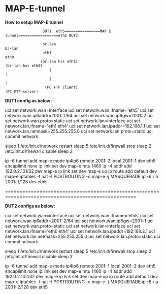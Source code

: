 # MAP-E-tunnel
**How to setup MAP-E tunnel**



                     DUT1  eth5================MAP E tunnel==================eth5 DUT2
                      
                     br-lan                                                       br-lan 
                     eth1                                                          eth0
                    (br-lan has eth1)                                         (br-lan has eth0)
                        |                                                           |
                        |                                                           |
                      (PC FTP client)                                           (PC FTP server)

**DUT1 config as below:**

uci set network.wan=interface
uci set network.wan.ifname='eth5'
uci set network.wan.ip6addr=2001::1/64
uci set network.wan.ip6gw=2001::2
uci set network.wan.proto=static
uci set network.lan=interface
uci set network.lan.ifname='eth1 eth4'
uci set network.lan.ipaddr=192.168.1.1
uci set network.lan.netmask=255.255.255.0
uci set network.lan.proto=static
uci commit network

sleep 1
/etc/init.d/network restart
sleep 5
/etc/init.d/firewall stop
sleep 2
/etc/init.d/firewall disable
sleep 2

ip -6 tunnel add map-e mode ip4ip6 remote 2001::2 local 2001::1 dev eth5 encaplimit none
ip link set dev map-e mtu 1460
ip -4 addr add 192.0.2.101/32 dev map-e
ip link set dev map-e up
ip route add default dev map-e
iptables -t nat -I POSTROUTING -o map-e -j MASQUERADE
ip -6 r a 2001::1/128 dev eth5

====================================================================================================

**DUT2 configs as below:**

uci set network.wan=interface
uci set network.wan.ifname='eth5'
uci set network.wan.ip6addr=2001::2/64
uci set network.wan.ip6gw=2001::1
uci set network.wan.proto=static
uci set network.lan=interface
uci set network.lan.ifname='eth0 eth4'
uci set network.lan.ipaddr=192.168.2.1
uci set network.lan.netmask=255.255.255.0
uci set network.lan.proto=static
uci commit network

sleep 1
/etc/init.d/network restart
sleep 5
/etc/init.d/firewall stop
sleep 2
/etc/init.d/firewall disable
sleep 2

ip -6 tunnel add map-e mode ip4ip6 remote 2001::1 local 2001::2 dev eth5 encaplimit none
ip link set dev map-e mtu 1460
ip -4 addr add 192.0.2.102/32 dev map-e
ip link set dev map-e up
ip route add default dev map-e
iptables -t nat -I POSTROUTING -o map-e -j MASQUERADE
ip -6 r a 2001::2/128 dev eth5
